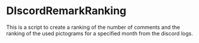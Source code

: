 # DIscordRemarkRanking
This is a script to create a ranking of the number of comments and the ranking of the used pictograms for a specified month from the discord logs.
